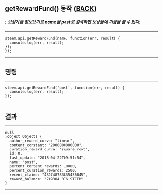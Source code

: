 
## getRewardFund() 동작 ([BACK](README.md))
##### : 보상기금 정보보기로 name을 post로 검색하면 보상풀에 기금을 볼 수 있다.
-----
```
steem.api.getRewardFund(name, function(err, result) {
  console.log(err, result);
});
});
```
-----
## 명령
-----
```
steem.api.getRewardFund('post', function(err, result) {
  console.log(err, result);
});
 
```
## 결과
-----
```
null
[object Object] {
  author_reward_curve: "linear",
  content_constant: "2000000000000",
  curation_reward_curve: "square_root",
  id: 0,
  last_update: "2018-04-22T09:51:54",
  name: "post",
  percent_content_rewards: 10000,
  percent_curation_rewards: 2500,
  recent_claims: "439748733835456845",
  reward_balance: "749384.376 STEEM"
}
```
-----
